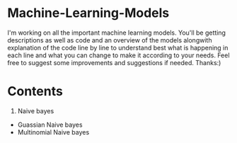 # Machine-Learning-Models
I'm working on all the important machine learning models.  You'll be getting descriptions as well as code and an overview of the models alongwith explanation of the code line by line to understand best what is happening in each line and what you can change to make it according to your needs. Feel free to suggest some improvements and suggestions if needed. Thanks:)
# Contents
1. Naive bayes
  - Guassian Naive bayes
  - Multinomial Naive bayes
